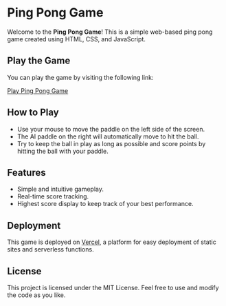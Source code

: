 # Ping Pong Game

Welcome to the **Ping Pong Game**! This is a simple web-based ping pong game created using HTML, CSS, and JavaScript.

## Play the Game

You can play the game by visiting the following link:

[Play Ping Pong Game](https://ping-pong-hazel-omega.vercel.app)

## How to Play

- Use your mouse to move the paddle on the left side of the screen.
- The AI paddle on the right will automatically move to hit the ball.
- Try to keep the ball in play as long as possible and score points by hitting the ball with your paddle.

## Features

- Simple and intuitive gameplay.
- Real-time score tracking.
- Highest score display to keep track of your best performance.

## Deployment

This game is deployed on [Vercel](https://vercel.com), a platform for easy deployment of static sites and serverless functions.

## License

This project is licensed under the MIT License. Feel free to use and modify the code as you like.
